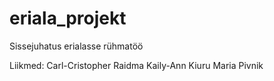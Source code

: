 # eriala_projekt
Sissejuhatus erialasse rühmatöö

Liikmed:
Carl-Cristopher Raidma
Kaily-Ann Kiuru
Maria Pivnik
